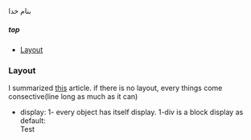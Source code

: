 <div>بنام خدا</div>

##### top

- [Layout](layout)


### Layout
I summarized [this](http://learnlayout.com/no-layout.html) article.
if there is no layout, every things come consective(line long as much as it can)
- display:
  1- every object has itself display.
    1-div is a block display as default:
    <div border=1>Test</div>
